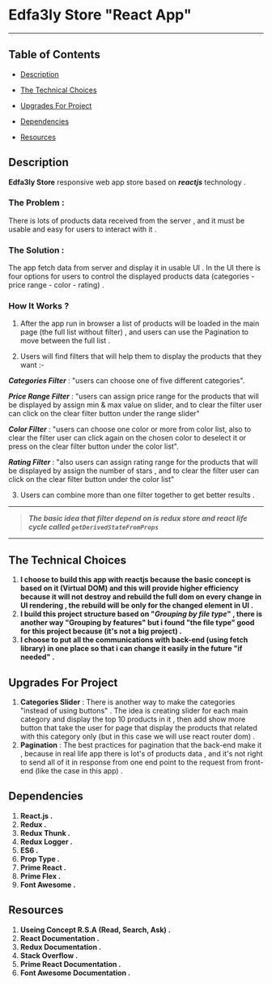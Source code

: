# Edfa3ly Store "React App"

---

## Table of Contents

- [Description](#description)

- [The Technical Choices](#the-technical-choices)
- [Upgrades For Project](#upgrades-for-project)
- [Dependencies](#dependencies)
- [Resources](#resources)

## Description

**Edfa3ly Store** responsive web app store based on ***reactjs*** technology .

### The Problem :

There is lots of products data received from the server , and it must be usable and easy for users to interact with it .

### The Solution :
The app fetch data from server and display it in usable UI . 
In the UI there is four options for users to control the displayed products data (categories - price range - color - rating) .

### How It Works ?

 1.  After the app run in browser a list of products will be loaded in the main page (the full list without filter) , and users can use the Pagination to move between the full list .

 2.  Users will find filters that will help them to display the products that they want :-
 
***Categories Filter*** :  "users can choose one of five different categories".

***Price Range Filter*** : "users can assign price range for the products that will be displayed by assign min & max value on slider, and to clear the filter user can click on the clear filter button under the range slider"

***Color Filter*** : "users can choose one color or more from color list, also to clear the filter user can click again on the chosen color to deselect it or press on the clear filter button under the color list".

***Rating Filter*** : "also users can assign rating range for the products that will be displayed by assign the number of stars , and to clear the filter user can click on the clear filter button under the color list"

3. Users can combine more than one filter together to get better results .

 ***

> ***The basic idea that filter depend on is redux store and react life cycle called `getDerivedStateFromProps`***

***


## The Technical Choices

 1. **I choose to build this app with reactjs because the basic concept is based on it (Virtual DOM) and this will provide higher efficiency because it will not destroy and rebuild the full dom on every change in UI rendering , the rebuild will be only for the changed element in UI .**
 2. **I build this project structure based on "*Grouping by file type*" , there is another way "Grouping by features" but i found "the file type" good for this project because (it's not a big project) .**
 3. **I choose to put all the communications with back-end (using fetch library) in one place so that i can change it easily in the future "if needed" .**

## Upgrades For Project

 1. **Categories Slider** : There is another way to make the categories "instead of using buttons" . The idea is creating slider for each main category and display the top 10 products in it , then add show more button that take the user for page that display the products that related with this category only (but in this case we will use react router dom) .
 2. **Pagination** : The best practices for pagination that the back-end make it , because in real life app there is lot's of products data , and it's not right to send all of it in response from one end point to the request from front-end (like the case in this app) .

## Dependencies

 1. **React.js .**
 2. **Redux .**
 3. **Redux Thunk .**
 4. **Redux Logger .**
 5. **ES6 .**
 6. **Prop Type .**
 7. **Prime React .**
 8. **Prime Flex .**
 9. **Font Awesome .**

## Resources 

 1. **Useing Concept R.S.A (Read, Search, Ask) .**
 2. **React Documentation .**
 3. **Redux Documentation .**
 4. **Stack Overflow .**
 5. **Prime React Documentation .**
 6. **Font Awesome Documentation .**
